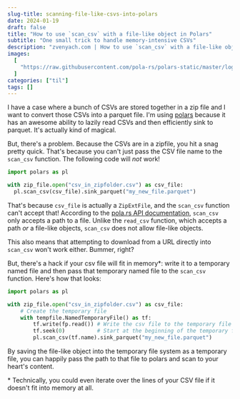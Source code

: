 ```yaml
---
slug-title: scanning-file-like-csvs-into-polars
date: 2024-01-19
draft: false
title: "How to use `scan_csv` with a file-like object in Polars"
subtitle: "One small trick to handle memory-intensive CSVs"
description: "zvenyach.com | How to use `scan_csv` with a file-like object in Polars"
images:
  [
    "https://raw.githubusercontent.com/pola-rs/polars-static/master/logos/polars_github_logo_rect_dark_name.svg",
  ]
categories: ["til"]
tags: []
---
```


I have a case where a bunch of CSVs are stored together in a zip file and I want to convert those CSVs into a parquet file. I'm using [polars](https://pola.rs) because it has an awesome ability to lazily read CSVs and then efficiently sink to parquet. It's actually kind of magical.

But, there's a problem. Because the CSVs are in a zipfile, you hit a snag pretty quick. That's because you can't just pass the CSV file name to the `scan_csv` function. The following code will _not_ work!

```python
import polars as pl

with zip_file.open("csv_in_zipfolder.csv") as csv_file:
  pl.scan_csv(csv_file).sink_parquet("my_new_file.parquet")
```

That's because `csv_file` is actually a `ZipExtFile`, and the `scan_csv` function can't accept that! According to the [pola.rs API documentation](https://docs.pola.rs/py-polars/html/reference/api/polars.scan_csv.html), `scan_csv` only accepts a path to a file. Unlike the `read_csv` function, which accepts a path _or_ a file-like objects, `scan_csv` does not allow file-like objects.

This also means that attempting to download from a URL directly into `scan_csv` won't work either. Bummer, right?

But, there's a hack if your csv file will fit in memory\*: write it to a temporary named file and then pass that temporary named file to the `scan_csv` function. Here's how that looks:

```python
import polars as pl

with zip_file.open("csv_in_zipfolder.csv") as csv_file:
	# Create the temporary file
	with tempfile.NamedTemporaryFile() as tf:
		tf.write(fp.read()) # Write the csv file to the temporary file
		tf.seek(0)          # Start at the beginning of the temporary file
		pl.scan_csv(tf.name).sink_parquet("my_new_file.parquet")
```

By saving the file-like object into the temporary file system as a temporary file, you can happily pass the path to that file to polars and scan to your heart's content.

\* Technically, you could even iterate over the lines of your CSV file if it doesn't fit into memory at all.
